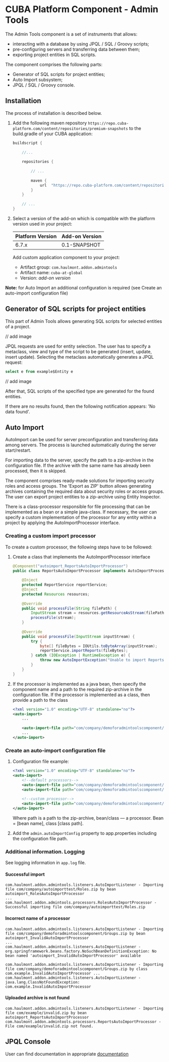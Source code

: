 # CUBA Platform Component - Admin Tools

The Admin Tools component is a set of instruments that allows:
* interacting with a database by using JPQL / SQL / Groovy scripts;
* pre-configuring servers and transferring data between them;
* exporting project entities in SQL scripts.

The component comprises the following parts:
* Generator of SQL scripts for project entities;
* Auto Import subsystem;
* JPQL / SQL / Groovy console.

## Installation

The process of installation is described below.

1. Add the following maven repository `https://repo.cuba-platform.com/content/repositories/premium-snapshots`
to the build.gradle of your CUBA application:
    ```groovy
    buildscript {
        
        //...
        
        repositories {
        
            // ...
        
            maven {
                url  "https://repo.cuba-platform.com/content/repositories/premium-snapshots"
            }
        }
        
        // ...
    }
    ```

2. Select a version of the add-on which is compatible with the platform version used in your project:
   
   | Platform Version | Add-on Version |
   | ---------------- | -------------- |
   | 6.7.x            | 0.1-SNAPSHOT   |
      
   Add custom application component to your project:
   
   * Artifact group: `com.haulmont.addon.admintools`
   * Artifact name: `cuba-at-global`
   * Version: *add-on version*
   
**Note:** for Auto Import an additional configuration is required (see Create an auto-import configuration file)
  
## Generator of SQL scripts for project entities

This part of Admin Tools allows generating SQL scripts for selected entities of a project.

// add image

JPQL requests are used for entity selection. The user has to specify a metaclass, view and type
of the script to be generated (insert, update, insert update). Selecting the metaclass automatically
generates a JPQL request:

```sql
select e from example$Entity e
```

// add image

After that, SQL scripts of the specified type are generated for the found entities.

If there are no results found, then the following notification appears: 'No data found'.

## Auto Import

AutoImport can be used for server preconfiguration and transferring data among servers. The process
is launched automatically during the server start/restart. 

For importing data to the server, specify the path to a zip-archive in the configuration file. If the
archive with the same name has already been processed, then it is skipped.

The component comprises ready-made solutions for importing security roles and access groups. The 'Export as ZIP'
button allows generating archives containing the required data about security roles or access groups. The user
can export project entities to a zip-archive using Entity Inspector. 

There is a class-processor responsible for file processing that can be implemented as a bean or
a simple java-class. If necessary, the user can specify a custom implementation of the processor
for any entity within a project by applying the AutoImportProcessor interface.

### Creating a custom import processor

To create a custom processor, the following steps have to be followed:

1. Create a class that implements the AutoImportProcessor interface
   ```java
   @Component("autoimport_ReportsAutoImportProcessor")
   public class ReportsAutoImportProcessor implements AutoImportProcessor {
    
       @Inject
       protected ReportService reportService;
       @Inject
       protected Resources resources;
    
       @Override
       public void processFile(String filePath) {
           InputStream stream = resources.getResourceAsStream(filePath);
           processFile(stream);
       }
    
       @Override
       public void processFile(InputStream inputStream) {
           try {
               byte[] fileBytes = IOUtils.toByteArray(inputStream);
               reportService.importReports(fileBytes);
           } catch (IOException | RuntimeException e) {
               throw new AutoImportException("Unable to import Reports file", e);
           }
       }
   }
   ```
   
2. If the processor is implemented as a java bean, then specify the component name and a path
to the required zip-archive in the configuration file. If the processor is implemented as a class,
then provide a path to the class
   ```xml
   <?xml version="1.0" encoding="UTF-8" standalone="no"?>
   <auto-import>
       ...
    
       <auto-import-file path="com/company/demoforadmintoolscomponent/Reports.zip" bean="autoimport_ReportsAutoImportProcessor"/>
       ...
   </auto-import>
   ```
   
### Create an auto-import configuration file

1. Configuration file example:
   ```xml
   <?xml version="1.0" encoding="UTF-8" standalone="no"?>
   <auto-import>
       <!--default processors-->
       <auto-import-file path="com/company/demoforadmintoolscomponent/Roles.zip" bean="autoimport_RolesAutoImportProcessor"/>
       <auto-import-file path="com/company/demoforadmintoolscomponent/Groups.zip" bean="autoimport_GroupsAutoImportProcessor"/>
        
       <!--custom processor-->
       <auto-import-file path="com/company/demoforadmintoolscomponent/Groups.zip" class="com.company.demoforadmintoolscomponent.processors.SampleAutoImportProcessor"/>
   </auto-import>
   ```
   
   Where path is a path to the zip-archive, bean/class — a processor. Bean = [bean name], class [class path].
   
2. Add the `admin.autoImportConfig` property to app.properties including the configuration file path.

### Additional information. Logging

See logging information in `app.log` file.

#### Successful import

```
com.haulmont.addon.admintools.listeners.AutoImportListener - Importing file com/company/autoimporttest/Roles.zip by bean autoimport_RolesAutoImportProcessor
...
com.haulmont.addon.admintools.processors.RolesAutoImportProcessor - Successful importing file com/company/autoimporttest/Roles.zip
```

#### Incorrect name of a processor

```
com.haulmont.addon.admintools.listeners.AutoImportListener - Importing file com/company/demoforadmintoolscomponent/Groups.zip by bean autoimport_InvalidAutoImportProcessor
...
com.haulmont.addon.admintools.listeners.AutoImportListener - org.springframework.beans.factory.NoSuchBeanDefinitionException: No bean named 'autoimport_InvalidAutoImportProcessor' available
```

```
com.haulmont.addon.admintools.listeners.AutoImportListener - Importing file com/company/demoforadmintoolscomponent/Groups.zip by class com.example.InvalidAutoImportProcessor ... com.haulmont.addon.admintools.listeners.AutoImportListener - java.lang.ClassNotFoundException: com.example.InvalidAutoImportProcessor
```

#### Uploaded archive is not found

```
com.haulmont.addon.admintools.listeners.AutoImportListener - Importing file com/example/invalid.zip by bean autoimport_ReportsAutoImportProcessor
com.haulmont.addon.admintools.processors.ReportsAutoImportProcessor - File com/example/invalid.zip not found.
```

## JPQL Console

User can find documentation in appropriate [documentation](https://github.com/mariodavid/cuba-component-runtime-diagnose/blob/master/README.md)